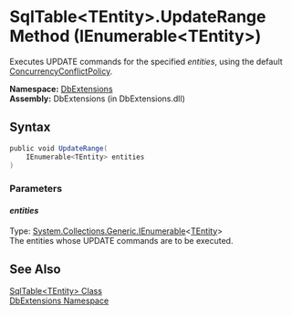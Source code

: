 SqlTable&lt;TEntity>.UpdateRange Method (IEnumerable&lt;TEntity>)
=================================================================
Executes UPDATE commands for the specified *entities*, using the default [ConcurrencyConflictPolicy][1].

**Namespace:** [DbExtensions][2]  
**Assembly:** DbExtensions (in DbExtensions.dll)

Syntax
------

```csharp
public void UpdateRange(
	IEnumerable<TEntity> entities
)
```

### Parameters

#### *entities*
Type: [System.Collections.Generic.IEnumerable][3]&lt;[TEntity][4]>  
The entities whose UPDATE commands are to be executed.


See Also
--------
[SqlTable&lt;TEntity> Class][4]  
[DbExtensions Namespace][2]  

[1]: ../ConcurrencyConflictPolicy/README.md
[2]: ../README.md
[3]: http://msdn.microsoft.com/en-us/library/9eekhta0
[4]: README.md